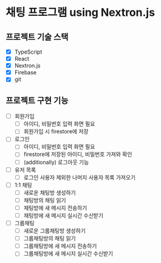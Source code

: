 # 채팅 프로그램 using Nextron.js

## 프로젝트 기술 스택
- [x] TypeScript
- [x] React
- [x] Nextron.js
- [x] Firebase
- [x] git

## 프로젝트 구현 기능
- [ ] 회원가입
  - [ ] 아이디, 비밀번호 입력 화면 필요
  - [ ] 회원가입 시 firestore에 저장
- [ ] 로그인
  - [ ] 아이디, 비밀번호 입력 화면 필요
  - [ ] firestore에 저장된 아이디, 비밀번호 가져와 확인
  - [ ] (additionally) 로그아웃 기능
- [ ] 유저 목록
  - [ ] 로그인 사용자 제외한 나머지 사용자 목록 가져오기
- [ ] 1:1 채팅
  - [ ] 새로운 채팅방 생성하기
  - [ ] 채팅방의 채팅 읽기
  - [ ] 채팅방에 새 메시지 전송하기
  - [ ] 채팅방에 새 메시지 실시간 수신받기
- [ ] 그룹채팅
  - [ ] 새로운 그룹채팅방 생성하기
  - [ ] 그룹채팅방의 채팅 읽기
  - [ ] 그룹채팅방에 새 메시지 전송하기
  - [ ] 그룹채팅방에 새 메시지 실시간 수신받기